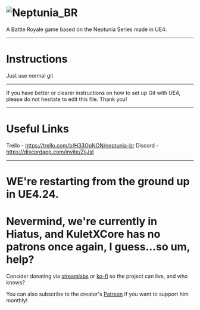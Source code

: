 # ![Neptunia_BR](https://trello-attachments.s3.amazonaws.com/5b750c120cf3bb7f77ba1c6a/5b890058aaf9ee71e886b90d/be9d3f8911dd4877d408685a2055913c/ConquestLogo.png) 
A Battle Royale game based on the Neptunia Series made in UE4.

----

# Instructions

Just use normal git

--------

If you have better or clearer instructions on how to set up Git with UE4, please do not hesitate to edit this file.
Thank you!

--------

# Useful Links

Trello - https://trello.com/b/H33OpNON/neptunia-br
Discord - https://discordapp.com/invite/ZjjJst

--------

# WE're restarting from the ground up in UE4.24. 

# Nevermind, we're currently in Hiatus, and KuletXCore has no patrons once again, I guess...so um, help?

Consider donating via [streamlabs](https://streamlabs.com/donate/kuletxcore) or [ko-fi](http://ko-fi.com/kuletxcore) so the project can live, and who knows?

You can also subscribe to the creator's [Patreon](http://patreon.com/kuletxcore) if you want to support him monthly!
